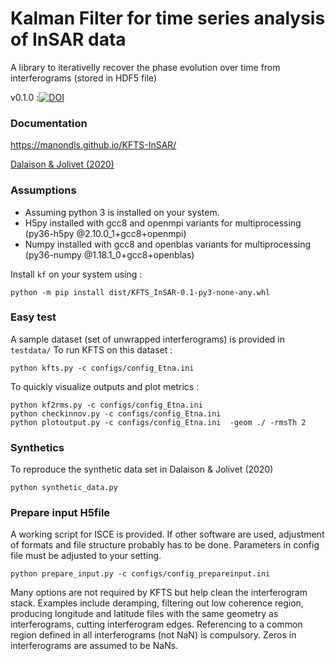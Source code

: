 # Kalman Filter for time series analysis of InSAR data

A library to iterativelly recover the phase evolution over time from interferograms 
(stored in HDF5 file)


v0.1.0 :[![DOI](https://zenodo.org/badge/DOI/10.5281/zenodo.3816783.svg)](https://doi.org/10.5281/zenodo.3816783)

### Documentation

https://manondls.github.io/KFTS-InSAR/

[Dalaison & Jolivet (2020)](https://doi.org/10.1029/2019JB019150)


### Assumptions

+ Assuming python 3 is installed on your system.
+ H5py installed with gcc8 and openmpi variants for multiprocessing (py36-h5py @2.10.0_1+gcc8+openmpi)
+ Numpy installed with gcc8 and openblas variants for multiprocessing (py36-numpy @1.18.1_0+gcc8+openblas)

Install `kf` on your system using : 

```
python -m pip install dist/KFTS_InSAR-0.1-py3-none-any.whl
```

### Easy test

A sample dataset (set of unwrapped interferograms) is provided in  `testdata/`
To run KFTS on this dataset : 
```
python kfts.py -c configs/config_Etna.ini 
```

To quickly visualize outputs and plot metrics :
```
python kf2rms.py -c configs/config_Etna.ini 
python checkinnov.py -c configs/config_Etna.ini 
python plotoutput.py -c configs/config_Etna.ini  -geom ./ -rmsTh 2
```
### Synthetics 

To reproduce the synthetic data set in Dalaison & Jolivet (2020)
```
python synthetic_data.py
```

### Prepare input H5file

A working script for ISCE is provided. If other software are used, adjustment of formats and file structure probably has to be done. Parameters in config file must be adjusted to your setting. 
```
python prepare_input.py -c configs/config_prepareinput.ini 
```
Many options are not required by KFTS but help clean the interferogram stack. Examples include deramping, filtering out low coherence region, producing longitude and latitude files with the same geometry as interferograms, cutting interferogram edges. Referencing to a common region defined in all interferograms (not NaN) is compulsory. Zeros in interferograms are assumed to be NaNs. 
